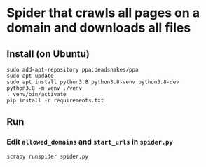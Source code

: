 # Spider that crawls all pages on a domain and downloads all files

## Install (on Ubuntu)
```
sudo add-apt-repository ppa:deadsnakes/ppa
sudo apt update
sudo apt install python3.8 python3.8-venv python3.8-dev
python3.8 -m venv ./venv
. venv/bin/activate
pip install -r requirements.txt
```

## Run
### Edit `allowed_domains` and `start_urls` in `spider.py` 
```
scrapy runspider spider.py
```
